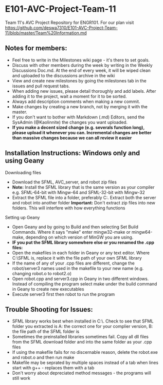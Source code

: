 # E101-AVC-Project-Team-11
Team 11's AVC Project Repository for ENGR101.
For our plan visit https://github.com/deswa7310/E101-AVC-Project-Team-11/blob/master/Team%20Information.md

## Notes for members:
- Feel free to write in the Milestones wiki page - it's there to set goals.
- Discuss with other members during the week by writing in the Weekly Discussions Doc.md. At the end of every week, it will be wiped clean and uploaded to the discussions archive in the wiki
- View and create new milestones by going the milestones tab in the issues and pull request tabs.
- When adding new issues, please detail thoroughly and add labels. After adding it to the project, wait a moment for it to be sorted.
- Always add description comments when making a new commit.
- Make changes by creating a new branch, not by merging it with the master. 
- If you don't want to bother with Markdown (.md) Editors, send the SysAdmin (@Kaolinnite) the changes you want uploaded.
- **If you make a decent sized change (e.g. severals function long), please upload it whenever you can. Incremental changes are better than massive changes because we can all review it easier** 
 
## Installation Instructions: Windows only and using Geany
Downloading files
- Download the SFML, AVC_server, and robot zip files
 - **Note:** Install the SFML library that is the same version as your compiler e.g. SFML-64-bit with Mingw-64 and SFML-32-bit with Mingw-32
- Extract the SFML file into a folder, preferably C:\. Extract both the server and robot into another folder **Important:** Don't extract zip files into new folders. This will interfere with how everything functions


Setting up Geany
- Open Geany and by going to Build and then selecting Set Build Commands. Where it says "make" enter mingw32-make or mingw64-make, depending on which version of MinGW you are using. 
- **IF you put the SFML library somewhere else or you renamed the .cpp files:**
 - Open the makefiles in each folder in Geany or any text editor. Where C:\\SFML is, replace it with the file path of your own SFML library
 - If the name of any of your .cpp files are different, change the robot/server3 names used in the makefile to your new name (e.g. changing robot.o to robot2.o)
- Open robot.cpp and server3.cpp in Geany in two different windows. Instead of compiling the program select make under the build command in Geany to create new executables 
- Execute server3 first then robot to run the program

## Trouble Shooting for Issues:
- SFML library works best when installed in C:\\. Check to see that SFML folder you extracted is A: the correct one for your complier version, B: the file path of the SFML folder is 
- Sometimes the preinstalled libraries sometimes fail. Copy all dll files from the SFML download folder and into the same folder as your .cpp files
- If using the makefile fails for no discernable reason, delete the robot.exe and robot.o and then run make
- Makefile may be seprated by multiple spaces instead of a tab when lines start with g++ - replaces them with a tab
- Don't worry about depreciated method messages - the programs will still work

